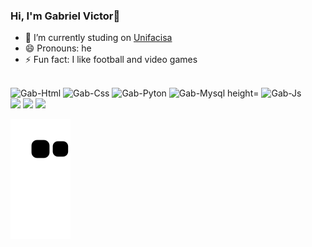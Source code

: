 ### Hi, I'm Gabriel Victor👋

- 🔭 I’m currently studing on [Unifacisa](https://www.unifacisa.edu.br/home)
- 😄 Pronouns: he
- ⚡ Fun fact: I like football and video games

<div style="display: inline_block"><br>
  <img aling="center" alt="Gab-Html" height="30" width="40" src="https://cdn.jsdelivr.net/gh/devicons/devicon/icons/html5/html5-original.svg">
  <img aling="center" alt="Gab-Css" height="30" width="40" src="https://cdn.jsdelivr.net/gh/devicons/devicon/icons/css3/css3-original.svg">
  <img aling="center" alt="Gab-Pyton" height="30" width="40" src="https://cdn.jsdelivr.net/gh/devicons/devicon/icons/python/python-original.svg">
  <img aling="center" alt="Gab-Mysql height="30" width="40" src="https://cdn.jsdelivr.net/gh/devicons/devicon/icons/mysql/mysql-original-wordmark.svg">
  <img aling="center" alt="Gab-Js" height="30" width="40" src="https://cdn.jsdelivr.net/gh/devicons/devicon/icons/javascript/javascript-original.svg">
<div> 
  <a href="https://www.youtube.com/channel/UCf06qSKocmPMPwhlJpw8LGg" target="_blank"><img src="https://img.shields.io/badge/YouTube-FF0000?style=for-the-badge&logo=youtube&logoColor=white" target="_blank"></a>
  <a href="https://www.instagram.com/_gaabrielvictor/" target="_blank"><img src="https://img.shields.io/badge/-Instagram-%23E4405F?style=for-the-badge&logo=instagram&logoColor=white" target="_blank"></a>
<a href = "mailto:gabrielflavictor@gmail.com"><img src="https://img.shields.io/badge/-Gmail-%23333?style=for-the-badge&logo=gmail&logoColor=white" target="_blank"></a>

![Snake animation](https://github.com/rafaballerini/rafaballerini/blob/output/github-contribution-grid-snake.svg)
